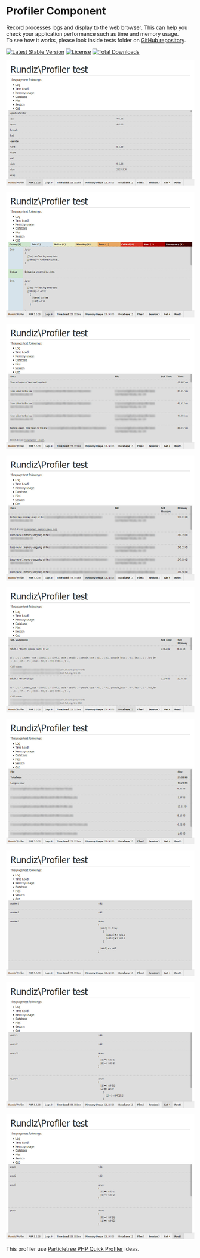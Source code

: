 # Profiler Component

Record processes logs and display to the web browser. This can help you check your application performance such as time and memory usage.<br>
To see how it works, please look inside tests folder on [GitHub repository](https://github.com/Rundiz/profiler/tree/master/tests).

[![Latest Stable Version](https://poser.pugx.org/rundiz/profiler/v/stable)](https://packagist.org/packages/rundiz/profiler)
[![License](https://poser.pugx.org/rundiz/profiler/license)](https://packagist.org/packages/rundiz/profiler)
[![Total Downloads](https://poser.pugx.org/rundiz/profiler/downloads)](https://packagist.org/packages/rundiz/profiler)

![Rundiz\Profiler](tests/via-http/profiler-screenshot.jpg "Rundiz Profiler screenshot")

![Rundiz\Profiler](tests/via-http/profiler-screenshot2.jpg "Rundiz Profiler screenshot")

![Rundiz\Profiler](tests/via-http/profiler-screenshot3.jpg "Rundiz Profiler screenshot")

![Rundiz\Profiler](tests/via-http/profiler-screenshot4.jpg "Rundiz Profiler screenshot")

![Rundiz\Profiler](tests/via-http/profiler-screenshot5.jpg "Rundiz Profiler screenshot")

![Rundiz\Profiler](tests/via-http/profiler-screenshot6.jpg "Rundiz Profiler screenshot")

![Rundiz\Profiler](tests/via-http/profiler-screenshot7.jpg "Rundiz Profiler screenshot")

![Rundiz\Profiler](tests/via-http/profiler-screenshot8.jpg "Rundiz Profiler screenshot")

![Rundiz\Profiler](tests/via-http/profiler-screenshot9.jpg "Rundiz Profiler screenshot")

This profiler use [Particletree PHP Quick Profiler][1] ideas.

[1]: http://www.particletree.com/features/php-quick-profiler/